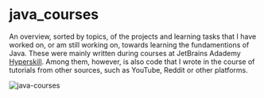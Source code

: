 # java_courses

An overview, sorted by topics, of the projects and learning tasks that I have
worked on, or am still working on, towards learning the fundamentions of Java.
These were mainly written during courses at JetBrains Adademy [Hyperskill](https://www.hyperskill.org).
Among them, however, is also code that I wrote in the course of tutorials from
other sources, such as YouTube, Reddit or other platforms.

![java-courses](https://drive.google.com/uc?export=view&id=1Q99dsZ_IgwbMe5wQgZnSgfIPbXxQXwih)
